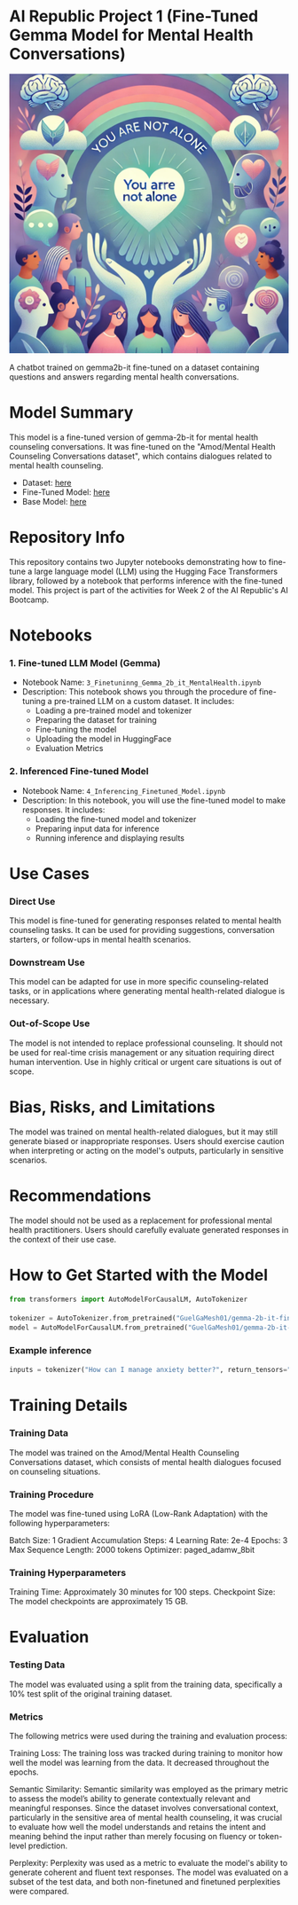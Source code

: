 # AI Republic Project 1 (Fine-Tuned Gemma Model for Mental Health Conversations)

![Image Description](https://raw.githubusercontent.com/MFlores01/airepublic_project1_submission/refs/heads/main/f39adfdb-f65e-403c-a690-6aeb4bbf7582.webp)


A chatbot trained on gemma2b-it fine-tuned on a dataset containing questions and answers regarding mental health conversations.

# Model Summary

This model is a fine-tuned version of gemma-2b-it for mental health counseling conversations. It was fine-tuned on the "Amod/Mental Health Counseling Conversations dataset", which contains dialogues related to mental health counseling. 
* Dataset:  [here](https://huggingface.co/datasets/Amod/mental_health_counseling_conversations)
* Fine-Tuned Model: [here](https://huggingface.co/GuelGaMesh01/gemma-2b-it-finetuned-mental-health-qa)
* Base Model: [here](https://huggingface.co/google/gemma-2-2b-it)

# Repository Info
This repository contains two Jupyter notebooks demonstrating how to fine-tune a large language model (LLM) using the Hugging Face Transformers library, followed by a notebook that performs inference with the fine-tuned model. This project is part of the activities for Week 2 of the AI Republic's AI Bootcamp.

# Notebooks
### 1. Fine-tuned LLM Model (Gemma)
* Notebook Name: `3_Finetuninng_Gemma_2b_it_MentalHealth.ipynb`
* Description: This notebook shows you through the procedure of fine-tuning a pre-trained LLM on a custom dataset. It includes:
  * Loading a pre-trained model and tokenizer
  * Preparing the dataset for training
  * Fine-tuning the model
  * Uploading the model in HuggingFace
  * Evaluation Metrics

### 2. Inferenced Fine-tuned Model
* Notebook Name: `4_Inferencing_Finetuned_Model.ipynb`
* Description: In this notebook, you will use the fine-tuned model to make responses. It includes:
  * Loading the fine-tuned model and tokenizer
  * Preparing input data for inference
  * Running inference and displaying results

# Use Cases

### Direct Use
This model is fine-tuned for generating responses related to mental health counseling tasks. It can be used for providing suggestions, conversation starters, or follow-ups in mental health scenarios.

### Downstream Use 
This model can be adapted for use in more specific counseling-related tasks, or in applications where generating mental health-related dialogue is necessary.

### Out-of-Scope Use
The model is not intended to replace professional counseling. It should not be used for real-time crisis management or any situation requiring direct human intervention. Use in highly critical or urgent care situations is out of scope.

# Bias, Risks, and Limitations
The model was trained on mental health-related dialogues, but it may still generate biased or inappropriate responses. Users should exercise caution when interpreting or acting on the model's outputs, particularly in sensitive scenarios.

# Recommendations
The model should not be used as a replacement for professional mental health practitioners. Users should carefully evaluate generated responses in the context of their use case.

# How to Get Started with the Model

```python
from transformers import AutoModelForCausalLM, AutoTokenizer

tokenizer = AutoTokenizer.from_pretrained("GuelGaMesh01/gemma-2b-it-finetuned-mental-health-qa") 
model = AutoModelForCausalLM.from_pretrained("GuelGaMesh01/gemma-2b-it-finetuned-mental-health-qa")
```

### Example inference
```python
inputs = tokenizer("How can I manage anxiety better?", return_tensors="pt") outputs = model.generate(**inputs, max_length=200) response = tokenizer.decode(outputs[0], skip_special_tokens=True) print(response)
```

# Training Details
### Training Data
The model was trained on the Amod/Mental Health Counseling Conversations dataset, which consists of mental health dialogues focused on counseling situations.

### Training Procedure
The model was fine-tuned using LoRA (Low-Rank Adaptation) with the following hyperparameters:

Batch Size: 1 Gradient Accumulation Steps: 4 Learning Rate: 2e-4 Epochs: 3 Max Sequence Length: 2000 tokens Optimizer: paged_adamw_8bit

### Training Hyperparameters
Training Time: Approximately 30 minutes for 100 steps.
Checkpoint Size: The model checkpoints are approximately 15 GB.

# Evaluation
### Testing Data
The model was evaluated using a split from the training data, specifically a 10% test split of the original training dataset.

### Metrics
The following metrics were used during the training and evaluation process:

Training Loss: The training loss was tracked during training to monitor how well the model was learning from the data. It decreased throughout the epochs.

Semantic Similarity: Semantic similarity was employed as the primary metric to assess the model’s ability to generate contextually relevant and meaningful responses. Since the dataset involves conversational context, particularly in the sensitive area of mental health counseling, it was crucial to evaluate how well the model understands and retains the intent and meaning behind the input rather than merely focusing on fluency or token-level prediction. 

Perplexity: Perplexity was used as a metric to evaluate the model's ability to generate coherent and fluent text responses. The model was evaluated on a subset of the test data, and both non-finetuned and finetuned perplexities were compared.
